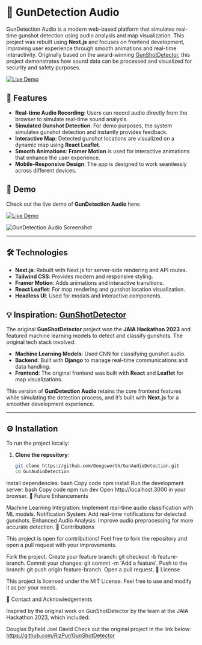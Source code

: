 # 🎯 GunDetection Audio

GunDetection Audio is a modern web-based platform that simulates real-time gunshot detection using audio analysis and map visualization. This project was rebuilt using **Next.js** and focuses on frontend development, improving user experience through smooth animations and real-time interactivity. Originally based on the award-winning [GunShotDetector](https://github.com/RizPur/GunShotDetector), this project demonstrates how sound data can be processed and visualized for security and safety purposes.

[![Live Demo](https://img.shields.io/badge/Live%20Demo-Visit%20Now-blueviolet)](https://your-vercel-link.vercel.app)

## 🚀 Features

- **Real-time Audio Recording**: Users can record audio directly from the browser to simulate real-time sound analysis.
- **Simulated Gunshot Detection**: For demo purposes, the system simulates gunshot detection and instantly provides feedback.
- **Interactive Map**: Detected gunshot locations are visualized on a dynamic map using **React Leaflet**.
- **Smooth Animations**: **Framer Motion** is used for interactive animations that enhance the user experience.
- **Mobile-Responsive Design**: The app is designed to work seamlessly across different devices.

## 📸 Demo

Check out the live demo of **GunDetection Audio** here:

[![Live Demo](https://img.shields.io/badge/Live%20Demo-Visit%20Now-blueviolet)](https://your-vercel-link.vercel.app)

![GunDetection Audio Screenshot](https://your-screenshot-link)

---

## 🛠️ Technologies

- **Next.js**: Rebuilt with Next.js for server-side rendering and API routes.
- **Tailwind CSS**: Provides modern and responsive styling.
- **Framer Motion**: Adds animations and interactive transitions.
- **React Leaflet**: For map rendering and gunshot location visualization.
- **Headless UI**: Used for modals and interactive components.
  
## 💡 Inspiration: [GunShotDetector](https://github.com/RizPur/GunShotDetector)

The original **GunShotDetector** project won the **JAIA Hackathon 2023** and featured machine learning models to detect and classify gunshots. The original tech stack involved:

- **Machine Learning Models**: Used CNN for classifying gunshot audio.
- **Backend**: Built with **Django** to manage real-time communications and data handling.
- **Frontend**: The original frontend was built with **React** and **Leaflet** for map visualizations.

This version of **GunDetection Audio** retains the core frontend features while simulating the detection process, and it’s built with **Next.js** for a smoother development experience.

---

## ⚙️ Installation

To run the project locally:

1. **Clone the repository**:
   ```bash
   git clone https://github.com/Dougsworth/GunAudioDetection.git
   cd GunAudioDetection
Install dependencies:
bash
Copy code
npm install
Run the development server:
bash
Copy code
npm run dev
Open http://localhost:3000 in your browser.
📅 Future Enhancements

Machine Learning Integration: Implement real-time audio classification with ML models.
Notification System: Add real-time notifications for detected gunshots.
Enhanced Audio Analysis: Improve audio preprocessing for more accurate detection.
👥 Contributions

This project is open for contributions! Feel free to fork the repository and open a pull request with your improvements.

Fork the project.
Create your feature branch: git checkout -b feature-branch.
Commit your changes: git commit -m 'Add a feature'.
Push to the branch: git push origin feature-branch.
Open a pull request.
📄 License

This project is licensed under the MIT License. Feel free to use and modify it as per your needs.

🎯 Contact and Acknowledgements

Inspired by the original work on GunShotDetector by the team at the JAIA Hackathon 2023, which included:

Douglas Byfield
Joel
David
Check out the original project in the link below:
https://github.com/RizPur/GunShotDetector


